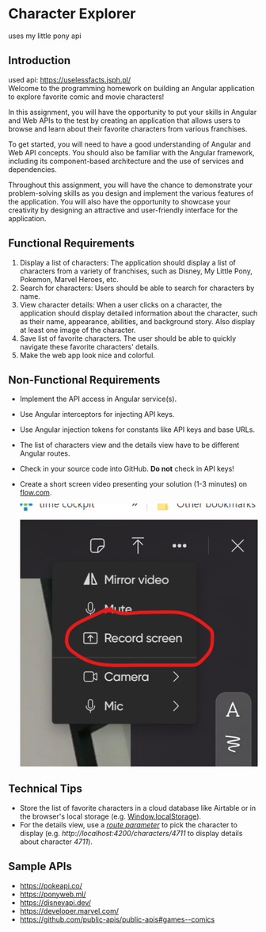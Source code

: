 # Character Explorer

uses my little pony api

## Introduction

used api: https://uselessfacts.jsph.pl/  
Welcome to the programming homework on building an Angular application to explore favorite comic and movie characters!

In this assignment, you will have the opportunity to put your skills in Angular and Web APIs to the test by creating an application that allows users to browse and learn about their favorite characters from various franchises.

To get started, you will need to have a good understanding of Angular and Web API concepts. You should also be familiar with the Angular framework, including its component-based architecture and the use of services and dependencies.

Throughout this assignment, you will have the chance to demonstrate your problem-solving skills as you design and implement the various features of the application. You will also have the opportunity to showcase your creativity by designing an attractive and user-friendly interface for the application.

## Functional Requirements

1. Display a list of characters: The application should display a list of characters from a variety of franchises, such as Disney, My Little Pony, Pokemon, Marvel Heroes, etc.
2. Search for characters: Users should be able to search for characters by name.
3. View character details: When a user clicks on a character, the application should display detailed information about the character, such as their name, appearance, abilities, and background story. Also display at least one image of the character.
4. Save list of favorite characters. The user should be able to quickly navigate these favorite characters' details.
5. Make the web app look nice and colorful.

## Non-Functional Requirements

* Implement the API access in Angular service(s).
* Use Angular interceptors for injecting API keys.
* Use Angular injection tokens for constants like API keys and base URLs.
* The list of characters view and the details view have to be different Angular routes.
* Check in your source code into GitHub. **Do not** check in API keys!
* Create a short screen video presenting your solution (1-3 minutes) on [flow.com](https://flip.com/dfd7c322).

  ![Flow screen recording](./flow-screen-recording.png)

## Technical Tips

* Store the list of favorite characters in a cloud database like Airtable or in the browser's local storage (e.g. [Window.localStorage](https://developer.mozilla.org/en-US/docs/Web/API/Window/localStorage)).
* For the details view, use a [*route parameter*](https://angular.io/guide/router#getting-route-information) to pick the character to display (e.g. *http://localhost:4200/characters/4711* to display details about character *4711*).

## Sample APIs

* https://pokeapi.co/
* https://ponyweb.ml/
* https://disneyapi.dev/
* https://developer.marvel.com/
* https://github.com/public-apis/public-apis#games--comics
